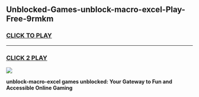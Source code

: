 
## Unblocked-Games-unblock-macro-excel-Play-Free-9rmkm
<h3>
<a href="https://premium76.site?title=unblock-macro-excel&ref=18A1">CLICK TO PLAY</a></h3>
<hr>

<h3>
<a href="https://premium76.site?title=unblock-macro-excel&ref=18A1">CLICK 2 PLAY</a>
  
</h3>

<a href="https://premium76.site?title=unblock-macro-excel&ref=18A1"><img src="https://clearcache.store/games.png"></a>


**unblock-macro-excel games unblocked: Your Gateway to Fun and Accessible Online Gaming**
